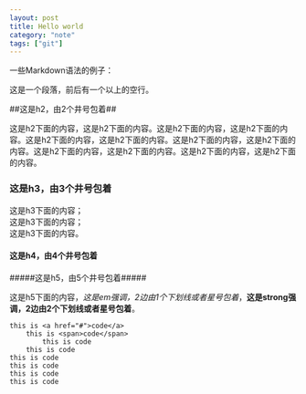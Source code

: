 ```yaml
---
layout: post
title: Hello world
category: "note"
tags: ["git"]
---
```


一些Markdown语法的例子：

这是一个段落，前后有一个以上的空行。

##这是h2，由2个井号包着##

这是h2下面的内容，这是h2下面的内容。这是h2下面的内容，这是h2下面的内容。这是h2下面的内容，这是h2下面的内容。这是h2下面的内容，这是h2下面的内容。这是h2下面的内容，这是h2下面的内容。这是h2下面的内容，这是h2下面的内容。

### 这是h3，由3个井号包着 ###

这是h3下面的内容；  
这是h3下面的内容；  
这是h3下面的内容。

#### 这是h4，由4个井号包着 ####

#####这是h5，由5个井号包着#####

这是h5下面的内容，_这是em强调，2边由1个下划线或者星号包着_，**这是strong强调，2边由2个下划线或者星号包着**。

	this is <a href="#">code</a>
		this is <span>code</span>
			this is code
		this is code
	this is code
	this is code
	this is code
	this is code